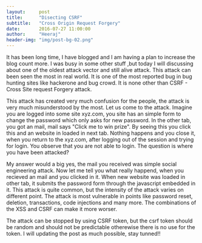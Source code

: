 ```yaml
---
layout:     post
title:      "Disecting CSRF"
subtitle:   "Cross Origin Request Forgery"
date:       2016-07-27 11:00:00
author:     "Heeraj"
header-img: "img/post-bg-02.png"
---
```

<script type='text/javascript' src='//eclkmpbn.com/adServe/banners?tid=98477_161886_3&type=footer&size=468x60'></script>
<p>It has been long time, I have blogged and I am having a plan to increase the blog count more. I was busy in some other stuff
,but today I will discussing about one of the oldest attack vector and still alive attack. This attack can been seen the most 
in real world. It is one of the most reported bug in bug hunting sites like hackerone and bug crowd. It is none other than CSRF
- Cross Site request Forgery attack.<p>

<p>This attack has created very much confusion for the people, the attack is very much misunderstood by the most. Let us come
to the attack. Imagine you are logged into some site xyz.com, you site has an simple form to change the password which only 
asks for new password. In the other tab, you got an mail, mail says "Click me to win prize". By seeing this you click this and 
an website in loaded in next tab. Nothing happens and you close it, when you return to the xyz.com, after logging out of the 
session and trying for login. You observe that you are not able to login. The question is where you have been attacked?<p>

<p>My answer would a big yes, the mail you received was simple social engineering attack. Now let me tell you what really 
happend, when you recieved an mail and you clicked in it. When new website was loaded in other tab, it submits the password 
form through the javascript embedded in it. This attack is quite common, but the intensity of the attack varies on different
point. The attack is most vulnerable in points like password reset, deletion, transactions, code injections and many more. 
The combinations of the XSS and CSRF can make it more worser.<p>

<p>The attack can be stopped by using CSRF token, but the csrf token should be random and should not be predictable otherewise
 there is no use for the token. I will updating the post as much possible, stay tunned!!<p>

